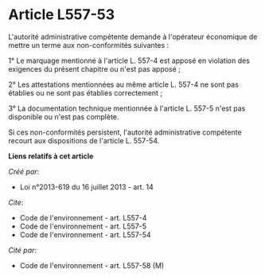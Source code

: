 # Article L557-53

L'autorité administrative compétente demande à l'opérateur économique de mettre un terme aux non-conformités suivantes : 

1° Le marquage mentionné à l'article L. 557-4 est apposé en violation des exigences du présent chapitre ou n'est pas
apposé ; 

2° Les attestations mentionnées au même article L. 557-4 ne sont pas établies ou ne sont pas établies correctement ; 

3° La documentation technique mentionnée à l'article L. 557-5 n'est pas disponible ou n'est pas complète. 

Si ces non-conformités persistent, l'autorité administrative compétente recourt aux dispositions de l'article L. 557-54.

**Liens relatifs à cet article**

_Créé par_:

  - Loi n°2013-619 du 16 juillet 2013 - art. 14

_Cite_:

  - Code de l'environnement - art. L557-4
  - Code de l'environnement - art. L557-5
  - Code de l'environnement - art. L557-54

_Cité par_:

  - Code de l'environnement - art. L557-58 (M)
